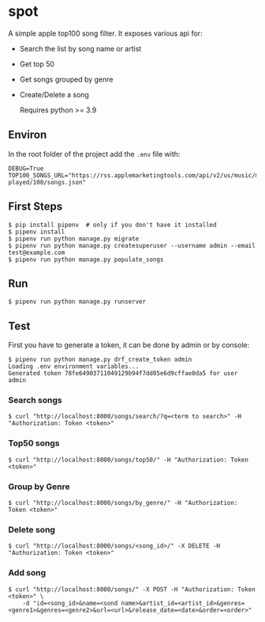 # spot

A simple apple top100 song filter. It exposes various api for:
- Search the list by song name or artist
- Get top 50
- Get songs grouped by genre
- Create/Delete a song

  Requires python >= 3.9

## Environ

In the root folder of the project add the `.env` file with:

```
DEBUG=True
TOP100_SONGS_URL="https://rss.applemarketingtools.com/api/v2/us/music/most-played/100/songs.json"
```

## First Steps

```
$ pip install pipenv  # only if you don't have it installed
$ pipenv install
$ pipenv run python manage.py migrate
$ pipenv run python manage.py createsuperuser --username admin --email test@example.com
$ pipenv run python manage.py populate_songs
```

## Run

```
$ pipenv run python manage.py runserver
```

## Test

First you have to generate a token, it can be done by admin or by console:

```
$ pipenv run python manage.py drf_create_token admin
Loading .env environment variables...
Generated token 78fe64903711049129b94f7dd05e6d9cffae0da5 for user admin
```
### Search songs
```
$ curl "http://localhost:8000/songs/search/?q=<term to search>" -H "Authorization: Token <token>"
```

### Top50 songs
```
$ curl "http://localhost:8000/songs/top50/" -H "Authorization: Token <token>"
```

### Group by Genre
```
$ curl "http://localhost:8000/songs/by_genre/" -H "Authorization: Token <token>"
```

### Delete song
```
$ curl "http://localhost:8000/songs/<song_id>/" -X DELETE -H "Authorization: Token <token>"
```

### Add song
```
$ curl "http://localhost:8000/songs/" -X POST -H "Authorization: Token <token>" \
    -d "id=<song_id>&name=<sond name>&artist_id=<artist_id>&genres=<genre1>&genres=<genre2>&url=<url>&release_date=<date>&order=<order>"
```
